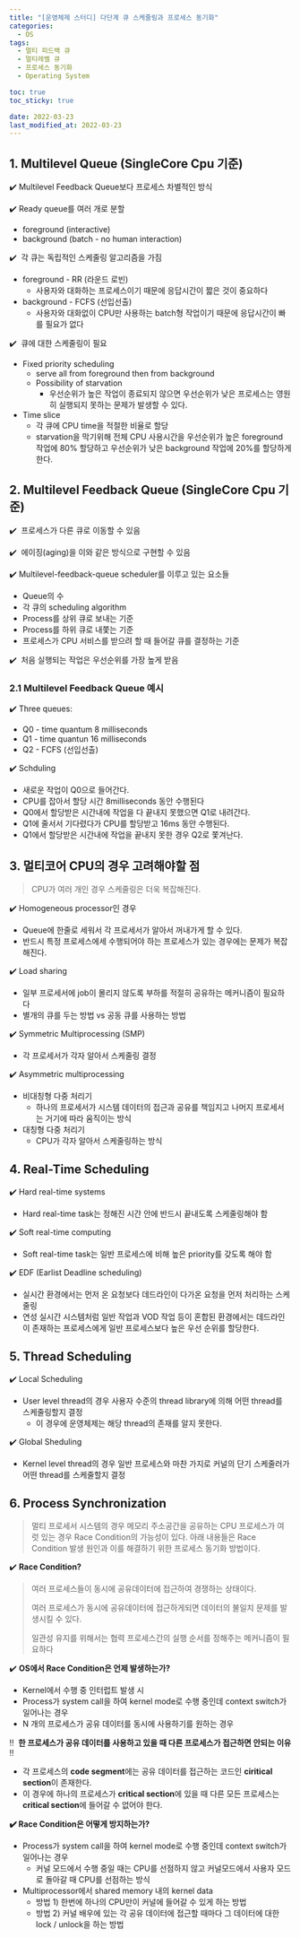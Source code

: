 ```yaml
---
title: "[운영체제 스터디] 다단계 큐 스케줄링과 프로세스 동기화"
categories:
  - OS
tags:
  - 멀티 피드백 큐
  - 멀티레벨 큐
  - 프로세스 동기화
  - Operating System

toc: true
toc_sticky: true

date: 2022-03-23
last_modified_at: 2022-03-23
---
```


## 1. Multilevel Queue (SingleCore Cpu 기준)

✔️ Multilevel Feedback Queue보다 프로세스 차별적인 방식

 ✔️ Ready queue를 여러 개로 분할

- foreground (interactive)
- background (batch - no human interaction)

✔️  각 큐는 독립적인 스케줄링 알고리즘을 가짐

- foreground - RR (라운드 로빈)
    - 사용자와 대화하는 프로세스이기 때문에 응답시간이 짧은 것이 중요하다
- background - FCFS (선입선출)
    - 사용자와 대화없이 CPU만 사용하는 batch형 작업이기 때문에 응답시간이 빠를 필요가 없다

✔️  큐에 대한 스케줄링이 필요

- Fixed priority scheduling
    - serve all from foreground then from background
    - Possibility of starvation
        - 우선순위가 높은 작업이 종료되지 않으면 우선순위가 낮은 프로세스는 영원히 실행되지 못하는 문제가 발생할 수 있다.
- Time slice
    - 각 큐에  CPU time을 적절한 비율로 할당
    - starvation을 막기위해 전체 CPU 사용시간을 우선순위가 높은 foreground 작업에 80% 할당하고 우선순위가 낮은 background 작업에 20%를 할당하게 한다.

## 2. Multilevel Feedback Queue (SingleCore Cpu 기준)

✔️  프로세스가 다른 큐로 이동할 수 있음

✔️  에이징(aging)을 이와 같은 방식으로 구현할 수 있음

✔️ Multilevel-feedback-queue scheduler를 이루고 있는 요소들

- Queue의 수
- 각 큐의 scheduling algorithm
- Process를 상위 큐로 보내는 기준
- Process를 하위 큐로 내쫓는 기준
- 프로세스가 CPU 서비스를 받으려 할 때 들어갈 큐를 결정하는 기준

✔️  처음 실행되는 작업은 우선순위를 가장 높게 받음

### 2.1 Multilevel Feedback Queue 예시

✔️ Three queues:

- Q0 - time quantum 8 milliseconds
- Q1 -  time quantun 16 milliseconds
- Q2 - FCFS (선입선출)

✔️ Schduling

- 새로운 작업이 Q0으로 들어간다.
- CPU를 잡아서 할당 시간 8milliseconds 동안 수행된다
- Q0에서 할당받은 시간내에 작업을 다 끝내지 못했으면 Q1로 내려간다.
- Q1에 줄서서 기다렸다가 CPU를 할당받고 16ms 동안 수행된다.
- Q1에서 할당받은 시간내에 작업을 끝내지 못한 경우 Q2로 쫓겨난다.

## 3. 멀티코어 CPU의 경우 고려해야할 점

> CPU가 여러 개인 경우 스케줄링은 더욱 복잡해진다.
> 

✔️ Homogeneous processor인 경우

- Queue에 한줄로 세워서 각 프로세서가 알아서 꺼내가게 할 수 있다.
- 반드시 특정 프로세스에세 수행되어야 하는 프로세스가 있는 경우에는 문제가 복잡해진다.

✔️ Load sharing

- 일부 프로세서에 job이 몰리지 않도록 부하를 적절히 공유하는 메커니즘이 필요하다
- 별개의 큐를 두는 방법 vs 공동 큐를 사용하는 방법

✔️ Symmetric Multiprocessing (SMP)

- 각 프로세서가 각자 알아서 스케줄링 결정

✔️ Asymmetric multiprocessing

- 비대칭형 다중 처리기
    - 하나의 프로세서가 시스템 데이터의 접근과 공유를 책임지고 나머지 프로세서는 거기에 따라 움직이는 방식
- 대칭형 다중 처리기
    - CPU가 각자 알아서 스케줄링하는 방식

## 4. Real-Time Scheduling

✔️ Hard real-time systems

- Hard real-time task는 정해진 시간 안에 반드시 끝내도록 스케줄링해야 함

✔️ Soft real-time computing

- Soft real-time task는 일반 프로세스에 비해 높은 priority를 갖도록 해야 함

✔️ EDF (Earlist Deadline scheduling)

- 실시간 환경에서는 먼저 온 요청보다 데드라인이 다가온 요청을 먼저 처리하는 스케줄링
- 연성 실시간 시스템처럼 일반 작업과 VOD 작업 등이 혼합된 환경에서는 데드라인이 존재하는 프로세스에게 일반 프로세스보다 높은 우선 순위를 할당한다.

## 5. Thread Scheduling

✔️ Local Scheduling

- User level thread의 경우 사용자 수준의 thread library에 의해 어떤 thread를 스케줄링할지 결정
    - 이 경우에 운영체제는 해당 thread의 존재를 알지 못한다.

✔️ Global Sheduling

- Kernel level thread의 경우 일반 프로세스와 마찬 가지로 커널의 단기 스케줄러가 어떤 thread를 스케줄할지 결정

## 6. Process Synchronization

> 멀티 프로세서 시스템의 경우 메모리 주소공간을 공유하는 CPU 프로세스가 여럿 있는 경우 Race Condition의 가능성이 있다. 아래 내용들은 Race Condition 발생 원인과 이를 해결하기 위한 프로세스 동기화 방법이다.
> 

✔️ **Race Condition?**

> 여러 프로세스들이 동시에 공유데이터에 접근하여 경쟁하는 상태이다.
> 
> 
> 여러 프로세스가 동시에 공유데이터에 접근하게되면 데이터의 불일치 문제를 발생시킬 수 있다.
> 
> 일관성 유지를 위해서는 협력 프로세스간의 실행 순서를 정해주는 메커니즘이 필요하다
> 

✔️ **OS에서 Race Condition은 언제 발생하는가?**

- Kernel에서 수행 중 인터럽트 발생 시
- Process가 system call을 하여 kernel mode로 수행 중인데 context switch가 일어나는 경우
- N 개의 프로세스가 공유 데이터를 동시에 사용하기를 원하는 경우

‼️  **한 프로세스가 공유 데이터를 사용하고 있을 때 다른 프로세스가 접근하면 안되는 이유** ‼️

- 각 프로세스의 **code segment**에는 공유 데이터를 접근하는 코드인 **ciritical section**이 존재한다.
- 이 경우에 하나의 프로세스가 **critical section**에 있을 때 다른 모든 프로세스는 **critical section**에 들어갈 수 없어야 한다.

**✔️ Race Condition은 어떻게 방지하는가?**

- Process가 system call을 하여 kernel mode로 수행 중인데 context switch가 일어나는 경우
    - 커널 모드에서 수행 중일 때는 CPU를 선점하지 않고 커널모드에서 사용자 모드로 돌아갈 때 CPU를 선점하는 방식
- Multiprocessor에서 shared memory 내의 kernel data
    - 방법 1) 한번에 하나의 CPU만이 커널에 들어갈 수 있게 하는 방법
    - 방법 2) 커널 배우에 있는 각 공유 데이터에 접근할 때마다 그 데이터에 대한 lock / unlock을 하는 방법